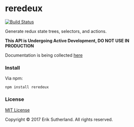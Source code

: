 reredeux
========

[![Build Status](https://travis-ci.org/MrRacoon/reredeux.svg?branch=master)](https://travis-ci.org/MrRacoon/reredeux)

Generate redux state trees, selectors, and actions.

**This API is Undergoing Active Development, DO NOT USE IN PRODUCTION**

Documentation is being collected [here](https://mrracoon.github.io/reredeux/)

### Install

Via npm:

```shell
npm install reredeux
```

### License

[MIT License](http://opensource.org/licenses/MIT)

Copyright &copy; 2017 Erik Sutherland. All rights reserved.
